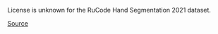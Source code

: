 License is unknown for the RuCode Hand Segmentation 2021 dataset.

[Source](https://www.kaggle.com/competitions/rucode-hand-segmentation/)